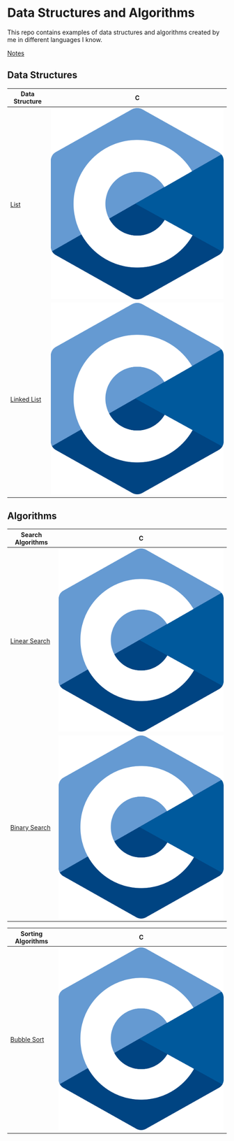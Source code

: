 # Data Structures and Algorithms

This repo contains examples of data structures and algorithms created by me in different languages I know.

[Notes](/notes.md)

## Data Structures

| Data Structure | C |
| ----------- | ----------- |
| [List](https://en.wikipedia.org/wiki/List_(abstract_data_type))   | [<img src="./assets/C.png">](/datastructure/ArrayList.c)   |
| [Linked List](https://en.wikipedia.org/wiki/Linked_list)          | [<img src="./assets/C.png">](/datastructure/SingleLink.c)  |


## Algorithms

| Search Algorithms | C |
| ------------------ | ------------ |
| [Linear Search](https://en.wikipedia.org/wiki/Linear_search)              | [<img src="./assets/C.png">](/search/LinearSearch.c) | 
| [Binary Search](https://en.wikipedia.org/wiki/Binary_search_algorithm)    | [<img src="./assets/C.png">](/search/BinarySearch.c) | 


| Sorting Algorithms | C |
| ------------------ | ------------ |
| [Bubble Sort](https://en.wikipedia.org/wiki/Bubble_sort) | [<img src="./assets/C.png">](/sort/BubbleSort.c) |
